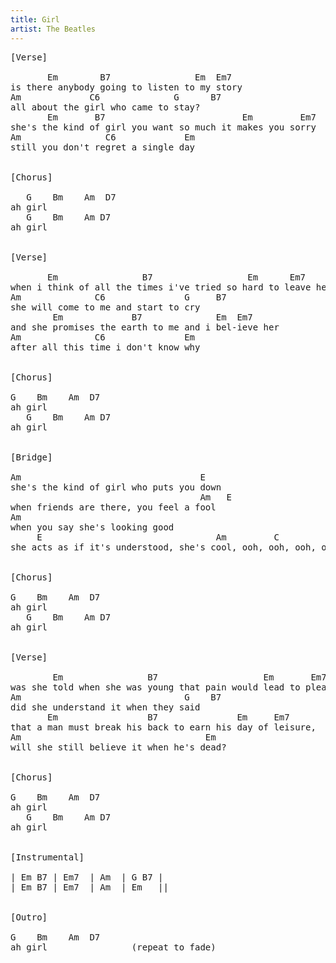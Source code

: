 ```yaml
---
title: Girl
artist: The Beatles
---
```

<pre>
[Verse]

       Em        B7                Em  Em7
is there anybody going to listen to my story
Am             C6              G      B7
all about the girl who came to stay?
       Em       B7                          Em         Em7
she's the kind of girl you want so much it makes you sorry
Am                C6             Em
still you don't regret a single day


[Chorus]

   G    Bm    Am  D7
ah girl      
   G    Bm    Am D7
ah girl      


[Verse]

       Em                B7                  Em      Em7
when i think of all the times i've tried so hard to leave her
Am              C6               G     B7 
she will come to me and start to cry
        Em             B7              Em  Em7
and she promises the earth to me and i bel-ieve her
Am              C6               Em
after all this time i don't know why


[Chorus]

G    Bm    Am  D7
ah girl      
   G    Bm    Am D7
ah girl      


[Bridge]

Am                                  E
she's the kind of girl who puts you down
                                    Am   E
when friends are there, you feel a fool
Am                              
when you say she's looking good
     E                                 Am         C
she acts as if it's understood, she's cool, ooh, ooh, ooh, ooh


[Chorus]

G    Bm    Am  D7
ah girl      
   G    Bm    Am D7
ah girl      


[Verse]

        Em                B7                    Em       Em7
was she told when she was young that pain would lead to pleasure?
Am                               G    B7
did she understand it when they said
       Em                 B7               Em     Em7
that a man must break his back to earn his day of leisure,
Am                                   Em
will she still believe it when he's dead?


[Chorus]

G    Bm    Am  D7
ah girl      
   G    Bm    Am D7
ah girl      


[Instrumental]

| Em B7 | Em7  | Am  | G B7 | 
| Em B7 | Em7  | Am  | Em   ||


[Outro]

G    Bm    Am  D7       
ah girl                (repeat to fade)
</pre>
